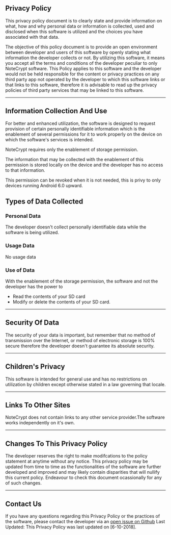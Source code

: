 ## Privacy Policy

This privacy policy document is to clearly state and provide information on what, how and why personal data or information is collected, used and disclosed when this software is utilized and the choices you have associated with that data. 

The objective of this policy document is to provide an open environment between developer and users of this software by openly stating what information the developer collects or not. By utilizing this software, it means you accept all the terms and conditions of the developer peculiar to only NoteCrypt software. This Policy applies to this software and the developer would not be held responsible for the content or privacy practices on any third party app not operated by the developer to which this software links or that links to this software, therefore it is advisable to read up the privacy policies of third party services that may be linked to this software. <HR>

## Information Collection And Use

For better and enhanced utilization, the software is designed to request provision of certain personally identifiable information which is the enablement of several permissions for it to work properly on the device on which the software's services is intended.
  
NoteCrypt requires only the enablement of storage permission.

The information that may be collected with the enablement of this permission is stored locally on the device and the developer has no access to that information.

This permission can be revoked when it is not needed, this is privy to only devices running Android 6.0 upward.


## Types of Data Collected

### Personal Data

The developer doesn't collect personally identifiable data while the software is being utilized.

### Usage Data

No usage data

### Use of Data
    
With the enablement of the storage permission, the software and not the developer has the power to 
- Read the contents of your SD card
- Modify or delete the contents of your SD card.
 <hr>

## Security Of Data

The security of your data is important, but remember that no method of transmission over the Internet, or method of electronic storage is 100% secure therefore the developer doesn't guarantee its absolute security. <hr>


## Children's Privacy

This software is intended for general use and has no restrictions on utilization by children except otherwise stated in a law governing that locale. <hr>

## Links To Other Sites

NoteCrypt does not contain links to any other service provider.The software works independently on it's own.
 <hr>

## Changes To This Privacy Policy

The developer reserves the right to make modifcations to the policy statement at anytime without any notice. This privacy policy may be updated from time to time as the functionalities of the software are further developed and improved and may likely contain disparities that will nullify this current policy. Endeavour to check this document ocassionally for any of such changes.
<hr>
      
## Contact Us

If you have any questions regarding this Privacy Policy or the practices of the software, please contact the developer via an [open issue on Github](https://github.com/RyuzakiKK/NoteCrypt/issues/new)
Last Updated: This Privacy Policy was last updated on [6-10-2018].
